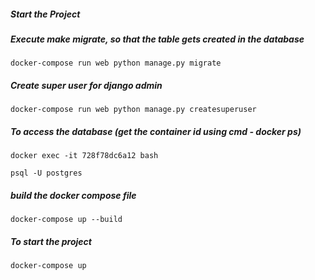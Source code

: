 ##### *Start the Project*

##### *Execute make migrate, so that the table gets created in the database*
`docker-compose run web python manage.py migrate`


##### *Create super user for django admin*
`docker-compose run web python manage.py createsuperuser`

 
##### *To access the database (get the container id using cmd - docker ps)*
`docker exec -it 728f78dc6a12 bash`

`psql -U postgres`

##### *build the docker compose file*
`docker-compose up --build`


##### *To start the project*
`docker-compose up`